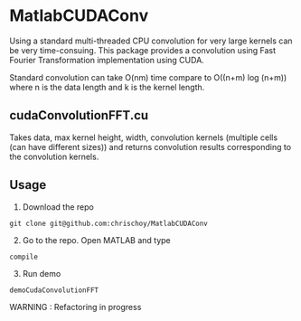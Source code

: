 MatlabCUDAConv
==============

Using a standard multi-threaded CPU convolution for very large kernels can be very time-consuing. This package provides a convolution using Fast Fourier Transformation implementation using CUDA.

Standard convolution can take O(nm) time compare to O((n+m) log (n+m)) where n is the data length and k is the kernel length.

## cudaConvolutionFFT.cu

Takes data, max kernel height, width, convolution kernels (multiple cells (can have different sizes)) and returns convolution results corresponding to the convolution kernels.


## Usage

1. Download the repo

```
git clone git@github.com:chrischoy/MatlabCUDAConv
```

2. Go to the repo. Open MATLAB and type

```
compile
```

3. Run demo


```
demoCudaConvolutionFFT
```

WARNING : Refactoring in progress
